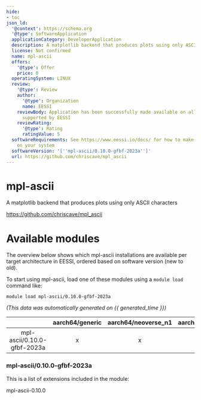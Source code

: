 ```yaml
---
hide:
- toc
json_ld:
  '@context': https://schema.org
  '@type': SoftwareApplication
  applicationCategory: DeveloperApplication
  description: A matplotlib backend that produces plots using only ASCII characters
  license: Not confirmed
  name: mpl-ascii
  offers:
    '@type': Offer
    price: 0
  operatingSystem: LINUX
  review:
    '@type': Review
    author:
      '@type': Organization
      name: EESSI
    reviewBody: Application has been successfully made available on all architectures
      supported by EESSI
    reviewRating:
      '@type': Rating
      ratingValue: 5
  softwareRequirements: See https://www.eessi.io/docs/ for how to make EESSI available
    on your system
  softwareVersion: '[''mpl-ascii/0.10.0-gfbf-2023a'']'
  url: https://github.com/chriscave/mpl_ascii
---
```


mpl-ascii
=========


A matplotlib backend that produces plots using only ASCII characters

https://github.com/chriscave/mpl_ascii
# Available modules


The overview below shows which mpl-ascii installations are available per target architecture in EESSI, ordered based on software version (new to old).

To start using mpl-ascii, load one of these modules using a `module load` command like:

```shell
module load mpl-ascii/0.10.0-gfbf-2023a
```

*(This data was automatically generated on {{ generated_time }})*  

| |aarch64/generic|aarch64/neoverse_n1|aarch64/neoverse_v1|x86_64/generic|x86_64/amd/zen2|x86_64/amd/zen3|x86_64/amd/zen4|x86_64/intel/haswell|x86_64/intel/sapphirerapids|x86_64/intel/skylake_avx512|
| :---: | :---: | :---: | :---: | :---: | :---: | :---: | :---: | :---: | :---: | :---: |
|mpl-ascii/0.10.0-gfbf-2023a|x|x|x|x|x|x|x|x|x|x|


### mpl-ascii/0.10.0-gfbf-2023a

This is a list of extensions included in the module:

mpl-ascii-0.10.0